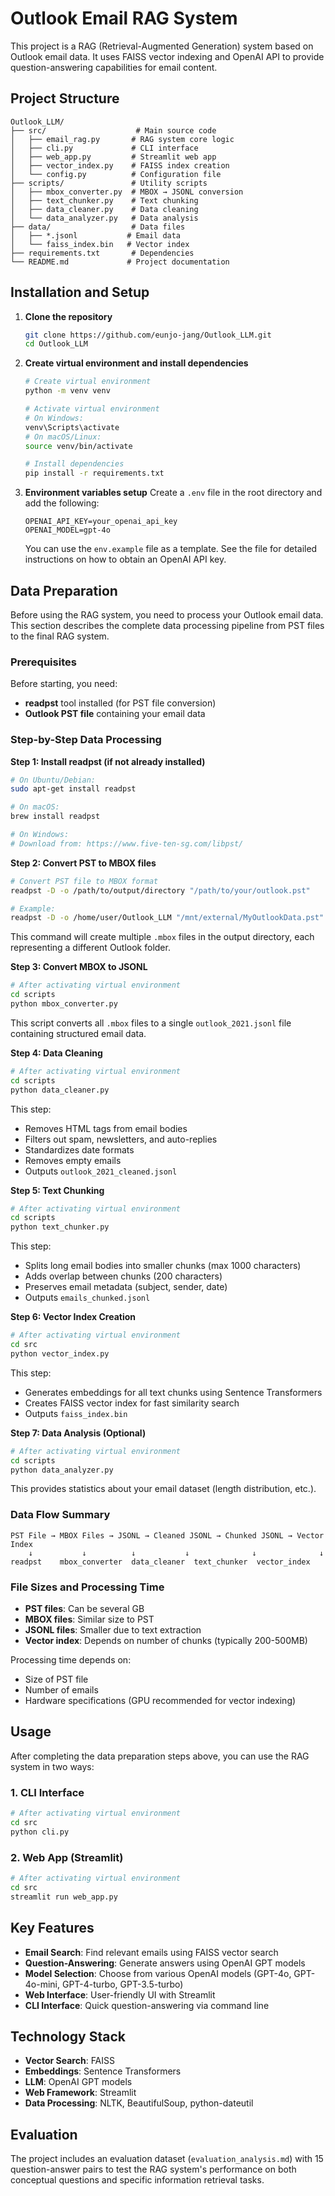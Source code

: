 # Outlook Email RAG System

This project is a RAG (Retrieval-Augmented Generation) system based on Outlook email data. It uses FAISS vector indexing and OpenAI API to provide question-answering capabilities for email content.

## Project Structure

```
Outlook_LLM/
├── src/                    # Main source code
│   ├── email_rag.py       # RAG system core logic
│   ├── cli.py             # CLI interface
│   ├── web_app.py         # Streamlit web app
│   ├── vector_index.py    # FAISS index creation
│   └── config.py          # Configuration file
├── scripts/               # Utility scripts
│   ├── mbox_converter.py  # MBOX → JSONL conversion
│   ├── text_chunker.py    # Text chunking
│   ├── data_cleaner.py    # Data cleaning
│   └── data_analyzer.py   # Data analysis
├── data/                  # Data files
│   ├── *.jsonl           # Email data
│   └── faiss_index.bin   # Vector index
├── requirements.txt       # Dependencies
└── README.md             # Project documentation
```

## Installation and Setup

1. **Clone the repository**
   ```bash
   git clone https://github.com/eunjo-jang/Outlook_LLM.git
   cd Outlook_LLM
   ```

2. **Create virtual environment and install dependencies**
   ```bash
   # Create virtual environment
   python -m venv venv
   
   # Activate virtual environment
   # On Windows:
   venv\Scripts\activate
   # On macOS/Linux:
   source venv/bin/activate
   
   # Install dependencies
   pip install -r requirements.txt
   ```

3. **Environment variables setup**
   Create a `.env` file in the root directory and add the following:
   ```
   OPENAI_API_KEY=your_openai_api_key
   OPENAI_MODEL=gpt-4o
   ```
   
   You can use the `env.example` file as a template. See the file for detailed instructions on how to obtain an OpenAI API key.

## Data Preparation

Before using the RAG system, you need to process your Outlook email data. This section describes the complete data processing pipeline from PST files to the final RAG system.

### Prerequisites

Before starting, you need:
- **readpst** tool installed (for PST file conversion)
- **Outlook PST file** containing your email data

### Step-by-Step Data Processing

**Step 1: Install readpst (if not already installed)**
```bash
# On Ubuntu/Debian:
sudo apt-get install readpst

# On macOS:
brew install readpst

# On Windows:
# Download from: https://www.five-ten-sg.com/libpst/
```

**Step 2: Convert PST to MBOX files**
```bash
# Convert PST file to MBOX format
readpst -D -o /path/to/output/directory "/path/to/your/outlook.pst"

# Example:
readpst -D -o /home/user/Outlook_LLM "/mnt/external/MyOutlookData.pst"
```

This command will create multiple `.mbox` files in the output directory, each representing a different Outlook folder.

**Step 3: Convert MBOX to JSONL**
```bash
# After activating virtual environment
cd scripts
python mbox_converter.py
```

This script converts all `.mbox` files to a single `outlook_2021.jsonl` file containing structured email data.

**Step 4: Data Cleaning**
```bash
# After activating virtual environment
cd scripts
python data_cleaner.py
```

This step:
- Removes HTML tags from email bodies
- Filters out spam, newsletters, and auto-replies
- Standardizes date formats
- Removes empty emails
- Outputs `outlook_2021_cleaned.jsonl`

**Step 5: Text Chunking**
```bash
# After activating virtual environment
cd scripts
python text_chunker.py
```

This step:
- Splits long email bodies into smaller chunks (max 1000 characters)
- Adds overlap between chunks (200 characters)
- Preserves email metadata (subject, sender, date)
- Outputs `emails_chunked.jsonl`

**Step 6: Vector Index Creation**
```bash
# After activating virtual environment
cd src
python vector_index.py
```

This step:
- Generates embeddings for all text chunks using Sentence Transformers
- Creates FAISS vector index for fast similarity search
- Outputs `faiss_index.bin`

**Step 7: Data Analysis (Optional)**
```bash
# After activating virtual environment
cd scripts
python data_analyzer.py
```

This provides statistics about your email dataset (length distribution, etc.).

### Data Flow Summary

```
PST File → MBOX Files → JSONL → Cleaned JSONL → Chunked JSONL → Vector Index
    ↓           ↓          ↓           ↓              ↓              ↓
readpst    mbox_converter  data_cleaner  text_chunker  vector_index
```

### File Sizes and Processing Time

- **PST files**: Can be several GB
- **MBOX files**: Similar size to PST
- **JSONL files**: Smaller due to text extraction
- **Vector index**: Depends on number of chunks (typically 200-500MB)

Processing time depends on:
- Size of PST file
- Number of emails
- Hardware specifications (GPU recommended for vector indexing)

## Usage

After completing the data preparation steps above, you can use the RAG system in two ways:

### 1. CLI Interface
```bash
# After activating virtual environment
cd src
python cli.py
```

### 2. Web App (Streamlit)
```bash
# After activating virtual environment
cd src
streamlit run web_app.py
```

## Key Features

- **Email Search**: Find relevant emails using FAISS vector search
- **Question-Answering**: Generate answers using OpenAI GPT models
- **Model Selection**: Choose from various OpenAI models (GPT-4o, GPT-4o-mini, GPT-4-turbo, GPT-3.5-turbo)
- **Web Interface**: User-friendly UI with Streamlit
- **CLI Interface**: Quick question-answering via command line

## Technology Stack

- **Vector Search**: FAISS
- **Embeddings**: Sentence Transformers
- **LLM**: OpenAI GPT models
- **Web Framework**: Streamlit
- **Data Processing**: NLTK, BeautifulSoup, python-dateutil

## Evaluation

The project includes an evaluation dataset (`evaluation_analysis.md`) with 15 question-answer pairs to test the RAG system's performance on both conceptual questions and specific information retrieval tasks.
